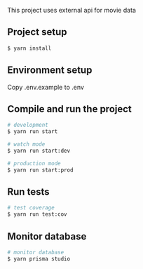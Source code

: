 
This project uses external api for movie data

## Project setup

```bash
$ yarn install
```

## Environment setup

Copy .env.example to .env


## Compile and run the project

```bash
# development
$ yarn run start

# watch mode
$ yarn run start:dev

# production mode
$ yarn run start:prod
```

## Run tests

```bash
# test coverage
$ yarn run test:cov
```
## Monitor database
```bash
# monitor database
$ yarn prisma studio
```
